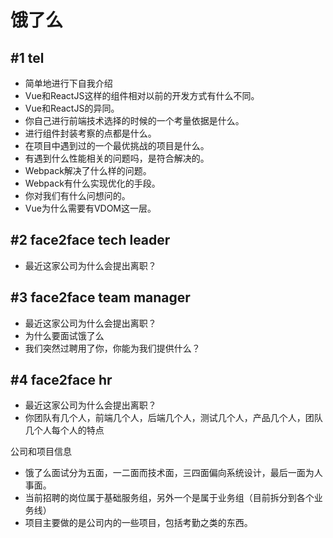 # 饿了么

## #1 tel 

- 简单地进行下自我介绍
- Vue和ReactJS这样的组件相对以前的开发方式有什么不同。
- Vue和ReactJS的异同。
- 你自己进行前端技术选择的时候的一个考量依据是什么。
- 进行组件封装考察的点都是什么。
- 在项目中遇到过的一个最优挑战的项目是什么。
- 有遇到什么性能相关的问题吗，是符合解决的。
- Webpack解决了什么样的问题。
- Webpack有什么实现优化的手段。
- 你对我们有什么问想问的。
- Vue为什么需要有VDOM这一层。

## #2 face2face tech leader

- 最近这家公司为什么会提出离职？

## #3 face2face team manager

- 最近这家公司为什么会提出离职？
- 为什么要面试饿了么
- 我们突然过聘用了你，你能为我们提供什么？

## #4 face2face hr

- 最近这家公司为什么会提出离职？
- 你团队有几个人，前端几个人，后端几个人，测试几个人，产品几个人，团队几个人每个人的特点

公司和项目信息

- 饿了么面试分为五面，一二面而技术面，三四面偏向系统设计，最后一面为人事面。
- 当前招聘的岗位属于基础服务组，另外一个是属于业务组（目前拆分到各个业务线）
- 项目主要做的是公司内的一些项目，包括考勤之类的东西。